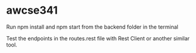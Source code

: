 # awcse341

Run npm install and npm start from the backend folder in the terminal

Test the endpoints in the routes.rest file with Rest Client or another similar tool.